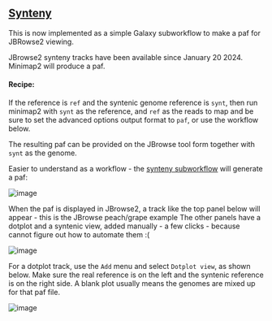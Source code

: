 ## [Synteny](https://github.com/sanger-tol/treeval/blob/dev/subworkflows/local/synteny.nf)

This is now implemented as a simple Galaxy subworkflow to make a paf for JBRowse2 viewing.

JBrowse2 synteny tracks have been available since January 20 2024.
Minimap2 will produce a paf.

#### Recipe:

If the reference is `ref` and the syntenic genome reference is `synt`, then 
run minimap2 with `synt` as the reference, and `ref` as the reads to map and be sure to set the advanced options output format to `paf`,
or use the workflow below.

The resulting paf can be provided on the JBrowse tool form together with `synt` as the genome.

Easier to understand as a workflow - the [synteny subworkflow](Galaxy-Workflow-make_synteny_paf_TreeValGal_jan27.ga) will generate a paf:

![image](https://github.com/fubar2/treeval_gal/assets/6016266/29f91b9d-59e8-4a8e-a3d6-b4e9701ef0ff)

When the paf is displayed in JBrowse2, a track like the top panel below will appear - this is the JBrowse peach/grape example
The other panels have a dotplot and a syntenic view, added manually - a few clicks - because cannot figure
out how to automate them :(

![image](https://github.com/fubar2/treeval_gal/assets/6016266/31e8e24a-ea49-44f0-848d-bd296f86d5cf)

For a dotplot track, use the `Add` menu and select `Dotplot view`, as shown below. Make sure the real reference is on the left and the syntenic reference is on the right side. A blank plot usually means the genomes are mixed up for that paf file.

![image](https://github.com/fubar2/treeval_gal/assets/6016266/d0afd4ff-3787-48cb-a542-cd5919fe3bcc)
